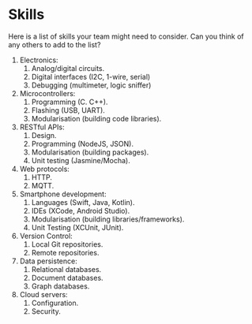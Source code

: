 
# Skills

Here is a list of skills your team might need to consider. Can you think of any others to add to the list?

1. Electronics:
    1. Analog/digital circuits.
    2. Digital interfaces (I2C, 1-wire, serial)
    3. Debugging (multimeter, logic sniffer)
2. Microcontrollers:
    1. Programming (C. C++).
    2. Flashing (USB, UART).
    3. Modularisation (building code libraries).
3. RESTful APIs:
    1. Design.
    2. Programming (NodeJS, JSON).
    3. Modularisation (building packages).
    4. Unit testing (Jasmine/Mocha).
4. Web protocols:
    1. HTTP.
    2. MQTT.
5. Smartphone development:
    1. Languages (Swift, Java, Kotlin).
    2. IDEs (XCode, Android Studio).
    3. Modularisation (building libraries/frameworks).
    3. Unit Testing (XCUnit, JUnit).
6. Version Control:
    1. Local Git repositories.
    2. Remote repositories.
7. Data persistence:
    1. Relational databases.
    2. Document databases.
    3. Graph databases.
8. Cloud servers:
    1. Configuration.
    2. Security.
